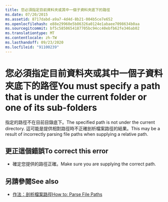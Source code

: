 ```yaml
---
title: 您必須指定目前資料夾或其中一個子資料夾底下的路徑
ms.date: 07/20/2015
ms.assetid: 8717dabd-a9a7-4d4d-8b21-004b5ce7e652
ms.openlocfilehash: e88e29960e5b86326a0124e1abaee7098634b0aa
ms.sourcegitcommit: bf5c5850654187705bc94cc40ebfb62fe346ab02
ms.translationtype: MT
ms.contentlocale: zh-TW
ms.lasthandoff: 09/23/2020
ms.locfileid: "91100239"
---
```

# <a name="you-must-specify-a-path-that-is-under-the-current-folder-or-one-of-its-sub-folders"></a><span data-ttu-id="85a5f-102">您必須指定目前資料夾或其中一個子資料夾底下的路徑</span><span class="sxs-lookup"><span data-stu-id="85a5f-102">You must specify a path that is under the current folder or one of its sub-folders</span></span>

<span data-ttu-id="85a5f-103">指定的路徑不在目前目錄底下。</span><span class="sxs-lookup"><span data-stu-id="85a5f-103">The specified path is not under the current directory.</span></span> <span data-ttu-id="85a5f-104">這可能是提供相對路徑時不正確剖析檔案路徑的結果。</span><span class="sxs-lookup"><span data-stu-id="85a5f-104">This may be a result of incorrectly parsing file paths when supplying a relative path.</span></span>  
  
## <a name="to-correct-this-error"></a><span data-ttu-id="85a5f-105">更正這個錯誤</span><span class="sxs-lookup"><span data-stu-id="85a5f-105">To correct this error</span></span>  
  
- <span data-ttu-id="85a5f-106">確定您提供的路徑正確。</span><span class="sxs-lookup"><span data-stu-id="85a5f-106">Make sure you are supplying the correct path.</span></span>  
  
## <a name="see-also"></a><span data-ttu-id="85a5f-107">另請參閱</span><span class="sxs-lookup"><span data-stu-id="85a5f-107">See also</span></span>

- [<span data-ttu-id="85a5f-108">作法：剖析檔案路徑</span><span class="sxs-lookup"><span data-stu-id="85a5f-108">How to: Parse File Paths</span></span>](../developing-apps/programming/drives-directories-files/how-to-parse-file-paths.md)
